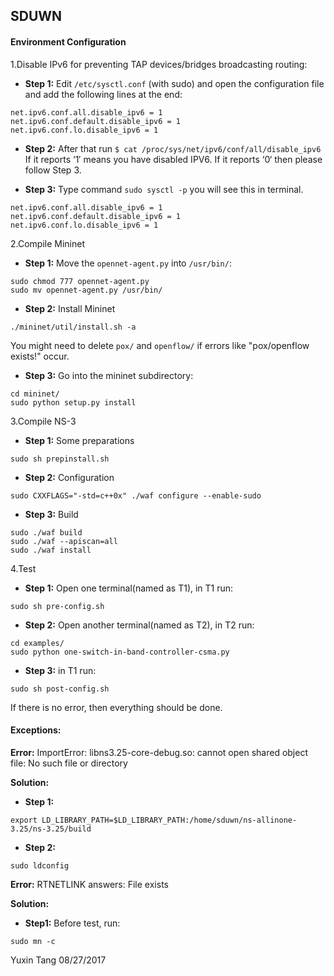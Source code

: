## SDUWN

#### Environment Configuration
1.Disable IPv6 for preventing TAP devices/bridges broadcasting routing:

- **Step 1:** Edit `/etc/sysctl.conf` (with sudo) and open the configuration file and add the following lines at the end:

```
net.ipv6.conf.all.disable_ipv6 = 1
net.ipv6.conf.default.disable_ipv6 = 1
net.ipv6.conf.lo.disable_ipv6 = 1
```

- **Step 2:** After that run `$ cat /proc/sys/net/ipv6/conf/all/disable_ipv6`
If it reports ‘1′ means you have disabled IPV6. 
If it reports ‘0‘ then please follow Step 3.

- **Step 3:** Type command `sudo sysctl -p` you will see this in terminal.
```
net.ipv6.conf.all.disable_ipv6 = 1
net.ipv6.conf.default.disable_ipv6 = 1
net.ipv6.conf.lo.disable_ipv6 = 1
```

2.Compile Mininet

- **Step 1:** Move the `opennet-agent.py` into `/usr/bin/`:
```
sudo chmod 777 opennet-agent.py
sudo mv opennet-agent.py /usr/bin/
```
- **Step 2:** Install Mininet
```
./mininet/util/install.sh -a
```
You might need to delete `pox/` and `openflow/` if errors like "pox/openflow exists!" occur.

- **Step 3:** Go into the mininet subdirectory:
```
cd mininet/
sudo python setup.py install
```
3.Compile NS-3

- **Step 1:** Some preparations
```
sudo sh prepinstall.sh
```
- **Step 2:** Configuration 
```
sudo CXXFLAGS="-std=c++0x" ./waf configure --enable-sudo
```
- **Step 3:** Build 
```
sudo ./waf build
sudo ./waf --apiscan=all
sudo ./waf install
```
4.Test
- **Step 1:** Open one terminal(named as T1), in T1 run:
```
sudo sh pre-config.sh
```
- **Step 2:** Open another terminal(named as T2), in T2 run:
```
cd examples/
sudo python one-switch-in-band-controller-csma.py
```
- **Step 3:** in T1 run:
```
sudo sh post-config.sh
```

If there is no error, then everything should be done.


#### Exceptions:
**Error:**
ImportError: libns3.25-core-debug.so: cannot open shared object file: No such file or directory

**Solution:**

- **Step 1:** 
```
export LD_LIBRARY_PATH=$LD_LIBRARY_PATH:/home/sduwn/ns-allinone-3.25/ns-3.25/build
```
- **Step 2:**
```
sudo ldconfig
```


**Error:**
RTNETLINK answers: File exists

**Solution:**

- **Step1:** Before test, run:
```
sudo mn -c
```

Yuxin Tang
08/27/2017
